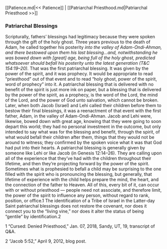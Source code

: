 [[Patience.md|<< Patience]]  |  [[Patriarchal Priesthood.md|Patriarchal Priesthood >>]]

### Patriarchal Blessings
Scripturally, fathers’ blessings had legitimacy because they were spoken through the gift of the holy ghost. Three years previous to the death of Adam, he called together his posterity *into the valley of Adam-Ondi-Ahman, and there bestowed upon them his last blessing…and, notwithstanding he was bowed down with [great] age, being full of the holy ghost, predicted whatsoever should befall his posterity unto the latest generation *(T&C 154:19–20)*.* That was the first patriarchal blessing. It was given by the power of the spirit, and it was prophecy. It would be appropriate to read “priesthood” out of that event and to read “holy ghost, power of the spirit, word of prophecy” into it. A patriarchal blessing that is delivered with no benefit of the spirit is just more ink on paper, but a blessing that is delivered by the power of the spirit, as a prophecy, is the word of the Lord, the mind of the Lord, and the power of God unto salvation, which cannot be broken. Later, when both Jacob (Israel) and Lehi called their children before them to bestow their final blessings, it was a reenactment of that event with the first father, Adam, in the valley of Adam-Ondi-Ahman. Jacob and Lehi were, likewise, bowed down with great age, knowing that they were going to soon depart this world; they had no personal investment in the outcome, but only intended to say what was for the blessing and benefit, through the spirit, of what would befall their children after them, things that they would not be around to witness; they confirmed by the spoken voice what it was that God had put into their hearts. A patriarchal blessing is generally given by someone like Lehi or like Jacob (in Genesis 12:14–26). They are calling upon all of the experience that they’ve had with the children throughout their lifetime, and then they’re projecting forward by the power of the spirit. Sometimes what is prophesied to befall a child may be surprising to the one filled with the spirit who is pronouncing the blessing, but generally, that lifetime of experience with the child helps prepare the mind, the heart, and the connection of the father to Heaven. All of this, every bit of it, can occur with or without priesthood — people need not associate, and therefore limit, the power of the spirit to influence any person, without regard to rank, position, or office.1 The identification of a Tribe of Israel in the Latter-day Saint patriarchal blessings does not restore the covenant, nor does it connect you to the “living vine,” nor does it alter the status of being “gentile” by identification.2



1 “Cursed: Denied Priesthood,” Jan. 07, 2018, Sandy, UT, 19, transcript of Q&A.


2 “Jacob 5:52,” April 9, 2012, blog post.